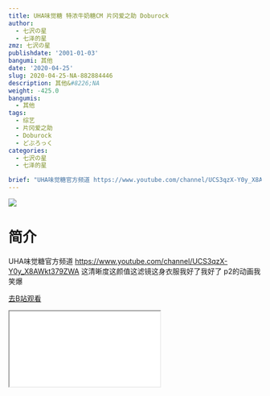 ```yaml
---
title: UHA味觉糖 特浓牛奶糖CM 片冈爱之助 Doburock
author:
  - 七沢の星
  - 七泽的星
zmz: 七沢の星
publishdate: '2001-01-03'
bangumi: 其他
date: '2020-04-25'
slug: 2020-04-25-NA-882884446
description: 其他&#8226;NA
weight: -425.0
bangumis:
  - 其他
tags:
  - 综艺
  - 片冈爱之助
  - Doburock
  - どぶろっく
categories:
  - 七沢の星
  - 七泽的星

brief: "UHA味觉糖官方频道 https://www.youtube.com/channel/UCS3qzX-Y0y_X8AWkt379ZWA 这清晰度这颜值这滤镜这身衣服我好了我好了 p2的动画我笑爆"
---
```

![](https://raw.githubusercontent.com/tcgriffith/owaraisite/master/static/tmpimg/f4676fb7f27f09505139372d30d7eb8ca7a08158.jpg.480.jpg)
# 简介  
UHA味觉糖官方频道 https://www.youtube.com/channel/UCS3qzX-Y0y_X8AWkt379ZWA
这清晰度这颜值这滤镜这身衣服我好了我好了
p2的动画我笑爆  

[去B站观看](https://www.bilibili.com/video/av882884446/)
<div class ="resp-container"><iframe class="testiframe" src="//player.bilibili.com/player.html?aid=882884446"", scrolling="no", allowfullscreen="true" > </iframe></div> 
